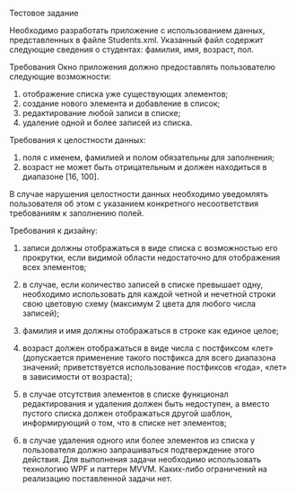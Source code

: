Тестовое задание

Необходимо разработать приложение с использованием данных, представленных в файле Students.xml. Указанный файл содержит следующие сведения о студентах: фамилия, имя, возраст, пол.

Требования
Окно приложения должно предоставлять пользователю следующие возможности:
1)	отображение списка уже существующих элементов;
2)	создание нового элемента и добавление в список;
3)	редактирование любой записи в списке; 
4)	удаление одной и более записей из списка.

Требования к целостности данных:
1)	поля с именем, фамилией и полом обязательны для заполнения;
2)	возраст не может быть отрицательным и должен находиться в диапазоне [16, 100].

В случае нарушения целостности данных необходимо уведомлять пользователя об этом с указанием конкретного несоответствия требованиям к заполнению полей. 

Требования к дизайну:
1)	записи должны отображаться в виде списка с возможностью его прокрутки, если видимой области недостаточно для отображения всех элементов;

2)	в случае, если количество записей в списке превышает одну, необходимо использовать для каждой четной и нечетной строки свою цветовую схему (максимум 2 цвета для любого числа записей);

3)	фамилия и имя должны отображаться в строке как единое целое;

4)	возраст должен отображаться в виде числа с постфиксом «лет» (допускается применение такого постфикса для всего диапазона значений; приветствуется использование постфиксов «года», «лет» в зависимости от возраста);

5)	в случае отсутствия элементов в списке функционал редактирования и удаления должен быть недоступен, а вместо пустого списка должен отображаться другой шаблон, информирующий о том, что в списке нет элементов;

6)	в случае удаления одного или более элементов из списка у пользователя должно запрашиваться подтверждение этого действия.
Для выполнения задачи необходимо использовать технологию WPF и паттерн MVVM. Каких-либо ограничений на реализацию поставленной задачи нет.  

